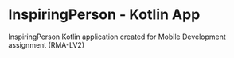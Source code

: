 # InspiringPerson - Kotlin App
InspiringPerson Kotlin application created for Mobile Development assignment (RMA-LV2)
